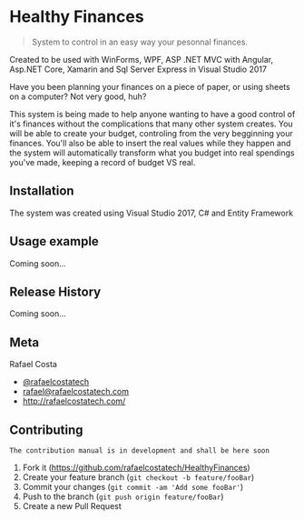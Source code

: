 # Healthy Finances
> System to control in an easy way your pesonnal finances. 

Created to be used with WinForms, WPF, ASP .NET MVC with Angular, Asp.NET Core, Xamarin and Sql Server Express in Visual Studio 2017

Have you been planning your finances on a piece of paper, or using sheets on a computer? Not very good, huh?

This system is being made to help anyone wanting to have a good control of it's finances without the complications that many other system creates. 
You will be able to create your budget, controling from the very begginning your finances. You'll also be able to insert the real values while they happen and 
the system will automatically transform what you budget into real spendings you've made, keeping a record of budget VS real.  


## Installation

The system was created using Visual Studio 2017, C# and Entity Framework

## Usage example

Coming soon...

## Release History

Coming soon...
## Meta

Rafael Costa 
* [@rafaelcostatech](https://twitter.com/@rafaelcostatech)
* rafael@rafaelcostatech.com
* http://rafaelcostatech.com/



## Contributing
	The contribution manual is in development and shall be here soon

1. Fork it (https://github.com/rafaelcostatech/HealthyFinances)
2. Create your feature branch (`git checkout -b feature/fooBar`)
3. Commit your changes (`git commit -am 'Add some fooBar'`)
4. Push to the branch (`git push origin feature/fooBar`)
5. Create a new Pull Request

